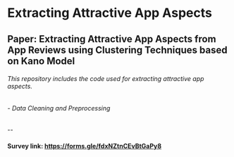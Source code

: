 # Extracting Attractive App Aspects
## Paper: Extracting Attractive App Aspects from App Reviews using Clustering Techniques based on Kano Model

###### This repository includes the code used for extracting attractive app aspects.
###### - Data Cleaning and Preprocessing 
--

#### Survey link: https://forms.gle/fdxNZtnCEvBtGaPy8 
